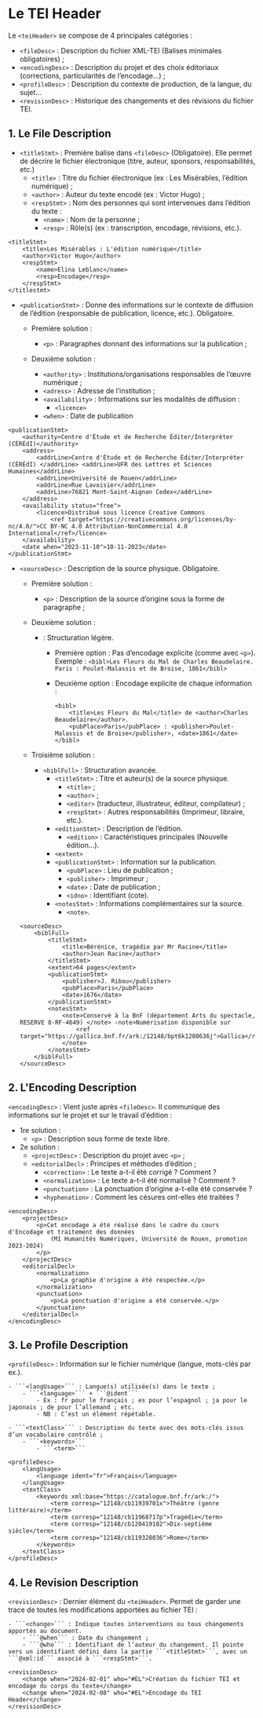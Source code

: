 # Le TEI Header

Le ```<teiHeader>``` se compose de 4 principales catégories :
 
- ```<fileDesc>``` : Description du fichier XML-TEI (Balises minimales obligatoires) ;
- ```<encodingDesc>``` : Description du projet et des choix éditoriaux (corrections, particularités de l’encodage…) ;
- ```<profileDesc>``` : Description du contexte de production, de la langue, du sujet…
- ```<revisionDesc>``` : Historique des changements et des révisions du fichier TEI.

## 1. Le File Description

- ```<titleStmt>``` : Première balise dans ```<fileDesc>``` (Obligatoire). Elle permet de décrire le fichier électronique (titre, auteur, sponsors, responsabilités, etc.)
    - ```<title>``` : Titre du fichier électronique (ex : Les Misérables, l’édition numérique) ;
    - ```<author>``` : Auteur du texte encodé (ex : Victor Hugo) ;
    - ```<respStmt>``` : Nom des personnes qui sont intervenues dans l’édition du texte :
        - ```<name>``` : Nom de la personne ;
        - ```<resp>``` : Rôle(s) (ex : transcription, encodage, révisions, etc.).
```
<titleStmt>
    <title>Les Misérables : L'édition numérique</title>
    <author>Victor Hugo</author>
    <respStmt>
        <name>Elina Leblanc</name>
        <resp>Encodage</resp>
    </respStmt>
</titlestmt>
```

- ```<publicationStmt>``` : Donne des informations sur le contexte de diffusion de l’édition (responsable de publication, licence, etc.). Obligatoire.

    - Première solution :
        - ```<p>``` : Paragraphes donnant des informations sur la publication ;

    - Deuxième solution :
        - ```<authority>``` : Institutions/organisations responsables de l’œuvre numérique ;
        - ```<adress>``` : Adresse de l’institution ;
        - ```<availability>``` : Informations sur les modalités de diffusion :
            - ```<licence>```
        - ```<when>``` : Date de publication 

```
<publicationStmt>
    <authority>Centre d'Étude et de Recherche Éditer/Interpréter (CÉRÉdI)</authority>
    <address>
        <addrLine>Centre d'Étude et de Recherche Éditer/Interpréter (CÉRÉdI) </addrLine> <addrLine>UFR des Lettres et Sciences Humaines</addrLine>
        <addrLine>Université de Rouen</addrLine>
        <addrLine>Rue Lavoisier</addrLine>
        <addrLine>76821 Mont-Saint-Aignan Cedex</addrLine>
    </address>
    <availability status="free">
        <licence>Distribué sous licence Creative Commons
            <ref target="https://creativecommons.org/licenses/by-nc/4.0/">CC BY-NC 4.0 Attribution-NonCommercial 4.0 International</ref>/licence>
    </availability>
    <date when="2023-11-10">10-11-2023</date>
</publicationStmt>
```

- ```<sourceDesc>``` : Description de la source physique. Obligatoire.
    - Première solution :
        - ```<p>``` : Description de la source d’origine sous la forme de paragraphe ;

    - Deuxième solution :
        - <bibl> : Structuration légère.
            - Première option : Pas d’encodage explicite (comme avec ```<p>```).
            Exemple : ```<bibl>Les Fleurs du Mal de Charles Beaudelaire. Paris : Poulet-Malassis et de Broise, 1861</bibl>```            

            - Deuxième option : Encodage explicite de chaque information :

                ```
                <bibl>
                    <title>Les Fleurs du Mal</title> de <author>Charles Beaudelaire</author>.
                    <pubPlace>Paris</pubPlace> : <publisher>Poulet-Malassis et de Broise</publisher>, <date>1861</date>                    
                </bibl>
                ```
  
    - Troisième solution :
        - ```<biblFull>``` : Structuration avancée.
            - ```<titleStmt>``` : Titre et auteur(s) de la source physique.
                - ```<title>``` ;
                - ```<author>``` ;
                - ```<editor>``` (traducteur, illustrateur, éditeur, compilateur) ;
                - ```<respStmt>``` : Autres responsabilités (Imprimeur, libraire, etc.).
            - ```<editionStmt>``` : Description de l’édition.
                - ```<edition>``` : Caractéristiques principales (Nouvelle édition…).
            - ```<extent>```
            - ```<publicationStmt>``` : Information sur la publication.
                - ```<pubPlace>``` : Lieu de publication ;
                - ```<publisher>``` : Imprimeur ;
                - ```<date>``` : Date de publication ;
                - ```<idno>``` : Identifiant (cote).
            - ```<notesStmt>``` : Informations complémentaires sur la source.
                - ```<note>```.
    
    ```
    <sourceDesc>
        <biblFull>
            <titleStmt>
                <title>Bérénice, tragédie par Mr Racine</title>
                <author>Jean Racine</author>
            </titleStmt>
            <extent>64 pages</extent>
            <publicationStmt>
                <publisher>J. Ribou</publisher>
                <pubPlace>Paris</pubPlace>
                <date>1676</date>
            </publicationStmt>
            <notesStmt>
                <note>Conservé à la BnF (département Arts du spectacle, RESERVE 8-RF-4649) </note> ‹note>Numérisation disponible sur
                    <ref target="https://gallica.bnf.fr/ark:/12148/bpt6k1280636j">Gallica</ref>
                </note>
            </notesStmt>
        </biblFull>
    </sourceDesc>
    ```

## 2. L'Encoding Description
```<encodingDesc>``` : Vient juste après ```<fileDesc>```. Il communique des informations sur le projet et sur le travail d’édition :

- 1re solution :
    - ```<p>``` : Description sous forme de texte libre.
- 2e solution :
    - ```<projectDesc>``` : Description du projet avec ```<p>``` ;
    - ```<editorialDecl>``` : Principes et méthodes d’édition ;
        - ```<correction>``` : Le texte a-t-il été corrigé ? Comment ?
        - ```<normalization>``` : Le texte a-t-il été normalisé ? Comment ?
        - ```<punctuation>``` : La ponctuation d’origine a-t-elle été conservée ?
        - ```<hyphenation>``` : Comment les césures ont-elles été traitées ?

```
<encodingDesc>
    <projectDesc>
        <p>Cet encodage a été réalisé dans le cadre du cours d'Encodage et traitement des données
            (M1 Humanités Numériques, Université de Rouen, promotion 2023-2024)
        </p>
    </projectDesc>
    <editorialDecl>
        <normalization>
            <p>La graphie d'origine a été respectée.</p>
        </normalization>
        <punctuation>
            <p>La ponctuation d'origine a été conservée.</p>
        </punctuation>
    </editorialDecl>
</encodingDesc>    
```

## 3. Le Profile Description
```<profileDesc>``` : Information sur le fichier numérique (langue, mots-clés par ex.).

    - ```<langUsage>``` : Langue(s) utilisée(s) dans le texte ;
        - ```<language>``` + ```@ident```
            - Ex : fr pour le français ; es pour l’espagnol ; ja pour le japonais ; de pour l’allemand ; etc.
            - NB : C’est un élément répétable.

    - ```<textClass>``` : Description du texte avec des mots-clés issus d’un vocabulaire contrôlé ;
        - ```<keywords>```
            - ```<term>```

```
<profileDesc>
    <langUsage>
        <language ident="fr">Français</language>
    </langUsage>
    <textClass>
        <keywords xml:base="https://catalogue.bnf.fr/ark:/">
            <term corresp="12148/cb11939701x">Théâtre (genre littéraire)</term>
            <term corresp="12148/cb11968717p">Tragédie</term>
            <term corresp="12148/cb120419182">Dix-septième siècle</term>
            <term corresp="12148/cb119328036">Rome</term>
        </keywords>
    </textClass>
</profileDesc>
```

## 4. Le Revision Description
```<revisionDesc>``` : Dernier élément du ```<teiHeader>```. Permet de garder une trace de toutes les modifications apportées au fichier TEI :

    - ```<change>``` : Indique toutes interventions ou tous changements apportés au document.
        - ```@when``` : Date du changement ;
        - ```@who``` : Identifiant de l’auteur du changement. Il pointe vers un identifiant défini dans la partie ```<titleStmt>```, avec un ```@xml:id``` associé à ```<respStmt>```.

```
<revisionDesc>
    <change when="2024-02-01" who="#EL">Création du fichier TEI et encodage du corps du texte</change>
    <change when="2024-02-08" who="#EL">Encodage du TEI Header</change>
</revisionDesc>
```
